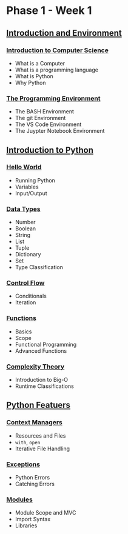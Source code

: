 # Phase 1 - Week 1

## [Introduction and Environment](https://github.com/ByteAcademyCo/Phase1-Python/tree/master/Week%201/Introduction%20and%20Environment)
### [Introduction to Computer Science](https://github.com/ByteAcademyCo/Phase1-Python/blob/master/Week%201/Introduction%20and%20Environment/Slides/Introduction-to-Computer-Science.md)
* What is a Computer
* What is a programming language
* What is Python
* Why Python

### [The Programming Environment](https://github.com/ByteAcademyCo/Phase1-Python/blob/master/Week%201/Introduction%20and%20Environment/Slides/The-Programming-Environment.md)
* The BASH Environment
* The git Environment
* The VS Code Environment
* The Juypter Notebook Environment

## [Introduction to Python](https://github.com/ByteAcademyCo/Phase1-Python/tree/master/Week%201/Introduction%20To%20Python)
### [Hello World](https://github.com/ByteAcademyCo/Phase1-Python/blob/master/Week%201/Introduction%20To%20Python/Slides/Hello-World.md)
* Running Python
* Variables
* Input/Output

### [Data Types](https://github.com/ByteAcademyCo/Phase1-Python/blob/master/Week%201/Introduction%20To%20Python/Slides/Data-Types.md)
* Number
* Boolean
* String
* List
* Tuple
* Dictionary
* Set
* Type Classification

### [Control Flow](https://github.com/ByteAcademyCo/Phase1-Python/blob/master/Week%201/Introduction%20To%20Python/Slides/Control-Flow.md)
* Conditionals
* Iteration

### [Functions](https://github.com/ByteAcademyCo/Phase1-Python/blob/master/Week%201/Introduction%20To%20Python/Slides/Functions.md)
* Basics
* Scope
* Functional Programming
* Advanced Functions

### [Complexity Theory](https://github.com/ByteAcademyCo/Phase1-Python/blob/master/Week%201/Introduction%20To%20Python/Slides/Complexity-Theory.md)
* Introduction to Big-O
* Runtime Classifications

## [Python Featuers](https://github.com/ByteAcademyCo/Phase1-Python/tree/master/Week%201/Python%20Features)
### [Context Managers](https://github.com/ByteAcademyCo/Phase1-Python/blob/master/Week%201/Python%20Features/Slides/Context-Managers.md)
* Resources and Files
* ```with```, ```open```
* Iterative File Handling

### [Exceptions](https://github.com/ByteAcademyCo/Phase1-Python/blob/master/Week%201/Python%20Features/Slides/Exceptions.md)
* Python Errors
* Catching Errors

### [Modules](https://github.com/ByteAcademyCo/Phase1-Python/blob/master/Week%201/Python%20Features/Slides/Modules.md)
* Module Scope and MVC
* Import Syntax
* Libraries
